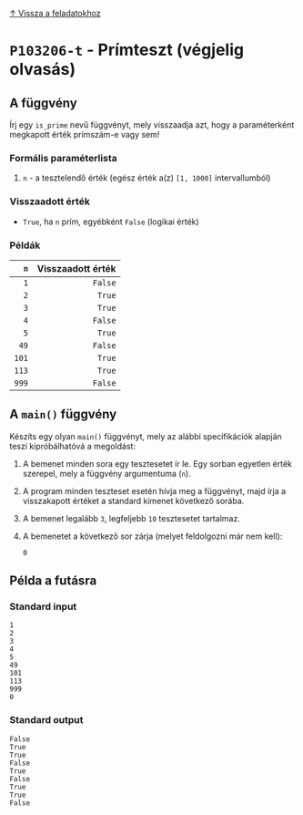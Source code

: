 
[↑ Vissza a feladatokhoz](./README.md)

# `P103206-t` - Prímteszt (végjelig olvasás)

## A függvény

Írj egy `is_prime` nevű függvényt, mely visszaadja azt, hogy a paraméterként megkapott érték prímszám-e vagy sem!

### Formális paraméterlista

1. `n` - a tesztelendő érték (egész érték a(z) `[1, 1000]` intervallumból)

### Visszaadott érték

* `True`, ha `n` prím, egyébként `False` (logikai érték)

### Példák

| `n` | Visszaadott érték | 
| ---: | --: | 
| `1` | `False` | 
| `2` | `True` | 
| `3` | `True` | 
| `4` | `False` | 
| `5` | `True` | 
| `49` | `False` | 
| `101` | `True` | 
| `113` | `True` | 
| `999` | `False` | 

## A `main()` függvény

Készíts egy olyan `main()` függvényt, mely az alábbi specifikációk alapján teszi kipróbálhatóvá a megoldást:

1. A bemenet minden sora egy tesztesetet ír le. Egy sorban egyetlen érték szerepel, mely a függvény argumentuma (`n`).
1. A program minden teszteset esetén hívja meg a függvényt, majd írja a visszakapott értéket a standard kimenet következő sorába.
1. A bemenet legalább `3`, legfeljebb `10` tesztesetet tartalmaz.
1. A bemenetet a következő sor zárja (melyet feldolgozni már nem kell):

	```
	0
	```

## Példa a futásra

### Standard input

```
1
2
3
4
5
49
101
113
999
0
```

### Standard output

```
False
True
True
False
True
False
True
True
False
```